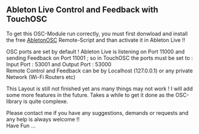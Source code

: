 ## Ableton Live  Control and Feedback with TouchOSC

To get this OSC-Module run correctly, you must first donwload and install the free [AbletonOSC](https://github.com/ideoforms/AbletonOSC) Remote-Script and than activate it in Ableton Live !!   

OSC ports are set by default ! Ableton Live is listening on Port 11000 and sending Feedback on Port 11001 ; so in TouchOSC the ports must be set to : Input Port : 53001 and Output Port : 53000    
Remote Control and Feedback can be by Localhost (127.0.0.1) or any private Network (Wi-Fi Routers etc)  

This Layout is still not finished yet ans many things may not work !  I will add some more features in the future. Takes a while to get it done as the OSC-library is quite complexe. 

Please contact me if you have any suggestions, demands or requests and any help is always welcome !!   
Have Fun ...  

